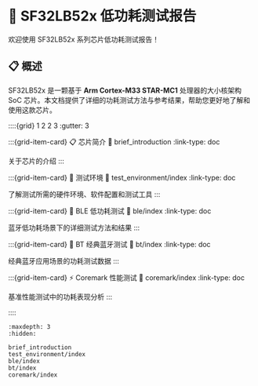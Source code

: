 # 🔋 SF32LB52x 低功耗测试报告

欢迎使用 SF32LB52x 系列芯片低功耗测试报告！

## 📋 概述

SF32LB52x 是一颗基于 **Arm Cortex-M33 STAR-MC1** 处理器的大小核架构 SoC 芯片。本文档提供了详细的功耗测试方法与参考结果，帮助您更好地了解和使用这款芯片。

::::{grid} 1 2 2 3
:gutter: 3

:::{grid-item-card} 📋 芯片简介
:link: brief_introduction
:link-type: doc

关于芯片的介绍
:::

:::{grid-item-card} 🧪 测试环境
:link: test_environment/index
:link-type: doc

了解测试所需的硬件环境、软件配置和测试工具
:::

:::{grid-item-card} 📡 BLE 低功耗测试
:link: ble/index
:link-type: doc

蓝牙低功耗场景下的详细测试方法和结果
:::

:::{grid-item-card} 🔵 BT 经典蓝牙测试
:link: bt/index
:link-type: doc

经典蓝牙应用场景的功耗测试数据
:::

:::{grid-item-card} ⚡ Coremark 性能测试
:link: coremark/index
:link-type: doc

基准性能测试中的功耗表现分析
:::

::::


```{toctree}
:maxdepth: 3
:hidden:

brief_introduction
test_environment/index
ble/index
bt/index
coremark/index
```



